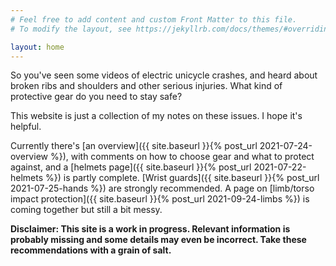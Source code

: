 ```yaml
---
# Feel free to add content and custom Front Matter to this file.
# To modify the layout, see https://jekyllrb.com/docs/themes/#overriding-theme-defaults

layout: home
---
```


So you've seen some videos of electric unicycle crashes, and heard about broken
ribs and shoulders and other serious injuries. What kind of protective gear do
you need to stay safe?

This website is just a collection of my notes on these issues. I hope it's
helpful.

Currently there's [an overview]({{ site.baseurl }}{% post_url
2021-07-24-overview %}), with comments on how to choose gear and what to protect
against, and a [helmets page]({{ site.baseurl }}{% post_url 2021-07-22-helmets
%}) is partly complete. [Wrist guards]({{ site.baseurl }}{% post_url
2021-07-25-hands %}) are strongly recommended. A page on [limb/torso impact
protection]({{ site.baseurl }}{% post_url 2021-09-24-limbs %}) is coming
together but still a bit messy.

**Disclaimer: This site is a work in progress. Relevant information is probably
missing and some details may even be incorrect. Take these recommendations with
a grain of salt.**
